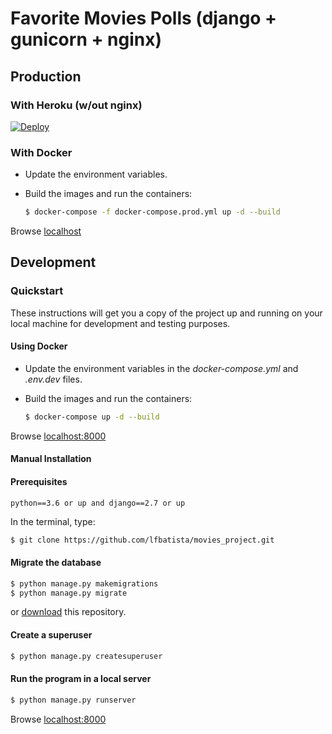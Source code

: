 # Favorite Movies Polls (django + gunicorn + nginx)
## Production
### With Heroku (w/out nginx)</h3>
[![Deploy](https://www.herokucdn.com/deploy/button.svg)](https://heroku.com/deploy?template=https://github.com/lfbatista/movies_project/)
### With Docker</h3>
- Update the environment variables.
- Build the images and run the containers:

    ```sh
    $ docker-compose -f docker-compose.prod.yml up -d --build
    ```
Browse [localhost](http://localhost)

## Development
### Quickstart
<p>These instructions will get you a copy of the project up and running on your local machine for development and testing purposes.</p>

#### Using Docker

- Update the environment variables in the *docker-compose.yml* and *.env.dev* files.
- Build the images and run the containers:

    ```sh
    $ docker-compose up -d --build
    ```
Browse [localhost:8000](http://localhost:8000)

#### Manual Installation
#### Prerequisites
<code>python==3.6 or up and django==2.7 or up</code>

In the terminal, type:
```sh
$ git clone https://github.com/lfbatista/movies_project.git
```
#### Migrate the database

```sh
$ python manage.py makemigrations
$ python manage.py migrate
```
or [download](https://github.com/lfbatista/movies_project/archive/docker.zip) this repository.

#### Create a superuser

```sh
$ python manage.py createsuperuser
``` 
#### Run the program in a local server

```sh
$ python manage.py runserver
```
Browse [localhost:8000](http://localhost:8000)
